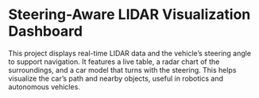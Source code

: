 # Steering-Aware LIDAR Visualization Dashboard
This project displays real-time LIDAR data and the vehicle’s steering angle to support navigation. It features a live table, a radar chart of the surroundings, and a car model that turns with the steering. This helps visualize the car’s path and nearby objects, useful in robotics and autonomous vehicles.
